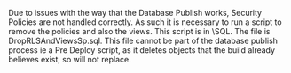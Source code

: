 Due to issues with the way that the Database Publish works, Security Policies are not handled correctly. As such it is necessary to run a script to remove the policies and also the views.
This script is in <solution root>\SQL. The file is DropRLSAndViewsSp.sql.
This file cannot be part of the database publish process ie a Pre Deploy script, as it deletes objects that the build already believes exist, so will not replace.
